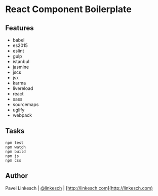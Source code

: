 # React Component Boilerplate

## Features

- babel
- es2015
- eslint
- gulp
- istanbul
- jasmine
- jscs
- jsx
- karma
- livereload
- react
- sass
- sourcemaps
- uglify
- webpack

## Tasks

```
npm test
npm watch
npm build
npm js
npm css
```

## Author

Pavel Linkesch | [@linkesch](https://twitter.com/linkesch) | [http://linkesch.com](http://linkesch.com)
